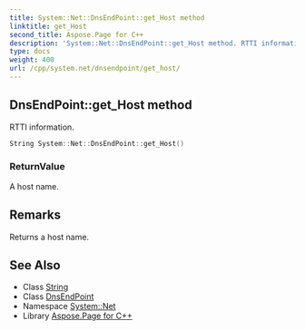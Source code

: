```yaml
---
title: System::Net::DnsEndPoint::get_Host method
linktitle: get_Host
second_title: Aspose.Page for C++
description: 'System::Net::DnsEndPoint::get_Host method. RTTI information in C++.'
type: docs
weight: 400
url: /cpp/system.net/dnsendpoint/get_host/
---
```

## DnsEndPoint::get_Host method


RTTI information.

```cpp
String System::Net::DnsEndPoint::get_Host()
```


### ReturnValue

A host name.
## Remarks


Returns a host name. 
## See Also

* Class [String](../../../system/string/)
* Class [DnsEndPoint](../)
* Namespace [System::Net](../../)
* Library [Aspose.Page for C++](../../../)

